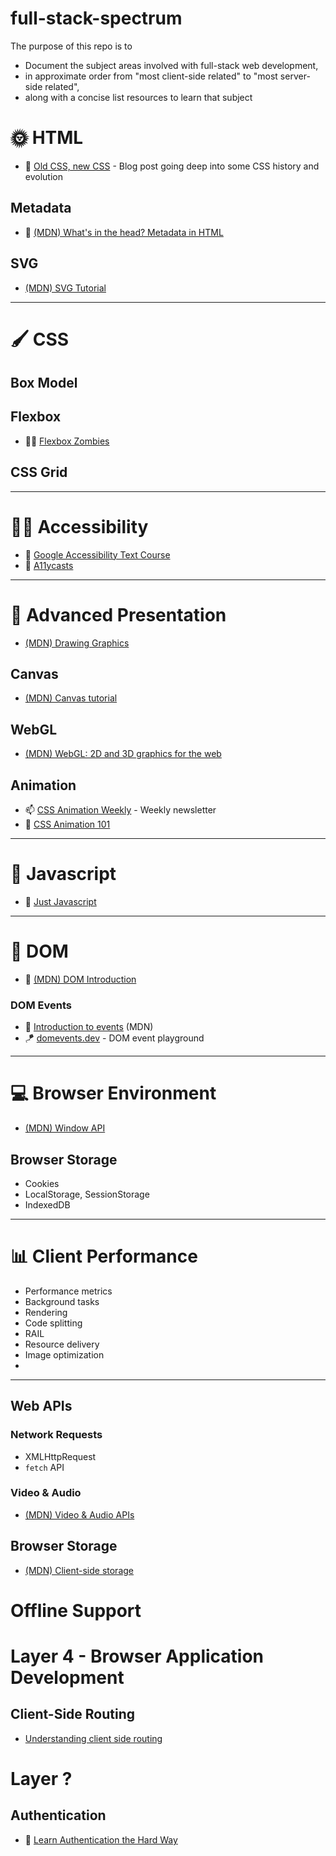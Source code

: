 # full-stack-spectrum
The purpose of this repo is to 

- Document the subject areas involved with full-stack web development,
- in approximate order from "most client-side related" to "most server-side related",
- along with a concise list resources to learn that subject

# 🌞 HTML
- 📝 [Old CSS, new CSS](https://eev.ee/blog/2020/02/01/old-css-new-css/) - Blog post going deep into some CSS history and evolution
## Metadata
- 📝 [(MDN) What's in the head? Metadata in HTML](https://developer.mozilla.org/en-US/docs/Learn/HTML/Introduction_to_HTML/The_head_metadata_in_HTML)
## SVG
- [(MDN) SVG Tutorial](https://developer.mozilla.org/en-US/docs/Web/SVG/Tutorial)

---


# 🖌️ CSS
## Box Model
## Flexbox
- 🧑‍🏫 [Flexbox Zombies](https://mastery.games/flexboxzombies/)
## CSS Grid

---

# 🧏‍♂️ Accessibility
- 📝 [Google Accessibility Text Course](https://developers.google.com/web/fundamentals/accessibility)
- 🎥 [A11ycasts](https://www.youtube.com/playlist?list=PLNYkxOF6rcICWx0C9LVWWVqvHlYJyqw7g)

---

# 🎨 Advanced Presentation
- [(MDN) Drawing Graphics](https://developer.mozilla.org/en-US/docs/Learn/JavaScript/Client-side_web_APIs/Drawing_graphics)
## Canvas
- [(MDN) Canvas tutorial](https://developer.mozilla.org/en-US/docs/Web/API/Canvas_API/Tutorial)
## WebGL
- [(MDN) WebGL: 2D and 3D graphics for the web](https://developer.mozilla.org/en-US/docs/Web/API/WebGL_API)
## Animation
- 📫 [CSS Animation Weekly](http://weekly.cssanimation.rocks/) - Weekly newsletter
- 📖 [CSS Animation 101](https://cssanimation.rocks/css-animation-101/)




---


# 🎢 Javascript
- 📖 [Just Javascript](https://justjavascript.com/)


---



# 📜 DOM
- 📝 [(MDN) DOM Introduction](https://developer.mozilla.org/en-US/docs/Web/API/Document_Object_Model/Examples)

### DOM Events
- 📝 [Introduction to events](https://developer.mozilla.org/en-US/docs/Learn/JavaScript/Building_blocks/Events) (MDN)
- 🪁 [domevents.dev](https://domevents.dev/) - DOM event playground

---



# 💻 Browser Environment
- [(MDN) Window API](https://developer.mozilla.org/en-US/docs/Web/API/Window)

## Browser Storage
- Cookies
- LocalStorage, SessionStorage
- IndexedDB


---

# 📊 Client Performance
- Performance metrics
- Background tasks
- Rendering
- Code splitting
- RAIL
- Resource delivery
- Image optimization
- 

---
## Web APIs
### Network Requests
- XMLHttpRequest
- `fetch` API
### Video & Audio
- [(MDN) Video & Audio APIs](https://developer.mozilla.org/en-US/docs/Learn/JavaScript/Client-side_web_APIs/Video_and_audio_APIs)

## Browser Storage
- [(MDN) Client-side storage](https://developer.mozilla.org/en-US/docs/Learn/JavaScript/Client-side_web_APIs/Client-side_storage#client-side_storage)



# Offline Support



# Layer 4 - Browser Application Development

## Client-Side Routing
- [Understanding client side routing](https://www.willtaylor.blog/client-side-routing-in-vanilla-js/)





# Layer ?
## Authentication
- 📝 [Learn Authentication the Hard Way](https://www.andrew-best.com/posts/learn-auth-the-hard-way-part-one/)
